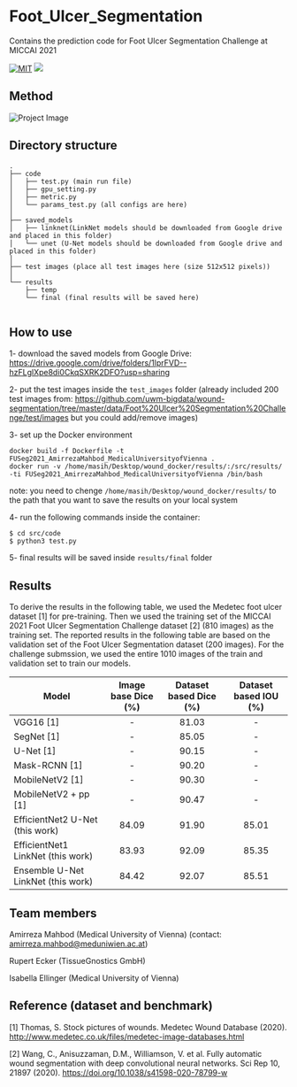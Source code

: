 # Foot_Ulcer_Segmentation
Contains the prediction code for Foot Ulcer Segmentation Challenge at MICCAI 2021

[![MIT](https://img.shields.io/badge/license-MIT-brightgreen.svg)](https://github.com/shunk031/chainer-skin-lesion-detector/blob/master/LICENSE)
![](https://img.shields.io/badge/keras-tensorflow-blue.svg)

## Method
![Project Image](https://github.com/masih4/Foot_Ulcer_Segmentation/blob/main/git_image/method.png)


## Directory structure
```
.
├── code
│   ├── test.py (main run file)
│   ├── gpu_setting.py
│   ├── metric.py
│   └── params_test.py (all configs are here)
│
├── saved_models
│   ├── linknet(LinkNet models should be downloaded from Google drive and placed in this folder)
│   └── unet (U-Net models should be downloaded from Google drive and placed in this folder)
│
├── test images (place all test images here (size 512x512 pixels))
│
└── results
    ├── temp
    └── final (final results will be saved here)
 
```

## How to use
1- download the saved models from Google Drive: https://drive.google.com/drive/folders/1lprFVD--hzFLglXpe8di0CkqSXRK2DFO?usp=sharing

2- put the test images inside the `test_images` folder (already included 200 test images from: https://github.com/uwm-bigdata/wound-segmentation/tree/master/data/Foot%20Ulcer%20Segmentation%20Challenge/test/images but you could add/remove images)

3- set up the Docker environment
```
docker build -f Dockerfile -t FUSeg2021_AmirrezaMahbod_MedicalUniversityofVienna .
docker run -v /home/masih/Desktop/wound_docker/results/:/src/results/ -ti FUSeg2021_AmirrezaMahbod_MedicalUniversityofVienna /bin/bash
```
note: you need to chenge `/home/masih/Desktop/wound_docker/results/` to the path that you want to save the results on your local system

4- run the following commands inside the container:
```
$ cd src/code
$ python3 test.py 
```
5- final results will be saved inside `results/final` folder

## Results
To derive the results in the following table, we used the Medetec foot ulcer dataset [1] for pre-training. Then we used the training set of the MICCAI 2021 Foot Ulcer Segmentation Challenge dataset [2] (810 images) as the training set. The reported results in the following table are based on the validation set of the Foot Ulcer Segmentation dataset (200 images). For the challenge submssion, we used the entire 1010 images of the train and validation set to train our models. 

| Model                             | Image base Dice (%)  | Dataset based Dice (%)  | Dataset based IOU (%)      |
| --------------------------------  |:--------------------:|:-----------------------:|:--------------------------:|
| VGG16  [1]                        |         -            |   81.03                 |   -                        |
| SegNet [1]                        |         -            |   85.05                 |   -                        |
| U-Net [1]                         |         -            |   90.15                 |   -                        |
| Mask-RCNN  [1]                    |         -            |   90.20                 |   -                        |
| MobileNetV2 [1]                   |         -            |   90.30                 |   -                        |
| MobileNetV2 + pp [1]              |         -            |   90.47                 |   -                        |
| EfficientNet2 U-Net (this work)   |         84.09        |   91.90                 |  85.01                     |
| EfficientNet1 LinkNet (this work) |         83.93        |   92.09                 |  85.35                     |
| Ensemble U-Net LinkNet (this work)|         84.42        |   92.07                 |  85.51                     |

## Team members
Amirreza Mahbod (Medical University of Vienna) (contact: amirreza.mahbod@meduniwien.ac.at)

Rupert Ecker (TissueGnostics GmbH)

Isabella Ellinger (Medical University of Vienna)


## Reference (dataset and benchmark)
[1] Thomas, S. Stock pictures of wounds. Medetec Wound Database (2020). http://www.medetec.co.uk/files/medetec-image-databases.html

[2] Wang, C., Anisuzzaman, D.M., Williamson, V. et al. Fully automatic wound segmentation with deep convolutional neural networks. Sci Rep 10, 21897 (2020). https://doi.org/10.1038/s41598-020-78799-w
